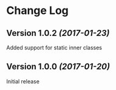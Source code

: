 # Change Log

## Version 1.0.2 *(2017-01-23)*
Added support for static inner classes

## Version 1.0.0 *(2017-01-20)*
Initial release